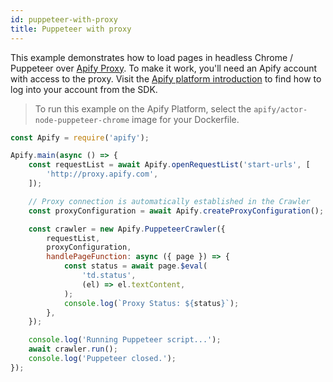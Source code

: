 ```yaml
---
id: puppeteer-with-proxy
title: Puppeteer with proxy
---
```


This example demonstrates how to load pages in headless Chrome / Puppeteer
over [Apify Proxy](https://docs.apify.com/proxy).
To make it work, you'll need an Apify account with access to the proxy.
Visit the [Apify platform introduction](/docs/guides/apify-platform) to find
how to log into your account from the SDK.

> To run this example on the Apify Platform, select the `apify/actor-node-puppeteer-chrome` image for your Dockerfile.

```javascript
const Apify = require('apify');

Apify.main(async () => {
    const requestList = await Apify.openRequestList('start-urls', [
        'http://proxy.apify.com',
    ]);

    // Proxy connection is automatically established in the Crawler
    const proxyConfiguration = await Apify.createProxyConfiguration();

    const crawler = new Apify.PuppeteerCrawler({
        requestList,
        proxyConfiguration,
        handlePageFunction: async ({ page }) => {
            const status = await page.$eval(
                'td.status',
                (el) => el.textContent,
            );
            console.log(`Proxy Status: ${status}`);
        },
    });

    console.log('Running Puppeteer script...');
    await crawler.run();
    console.log('Puppeteer closed.');
});
```

